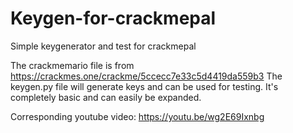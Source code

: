 # Keygen-for-crackmepal
Simple keygenerator and test for crackmepal

The crackmemario file is from https://crackmes.one/crackme/5ccecc7e33c5d4419da559b3
The keygen.py file will generate keys and can be used for testing.  It's completely basic and can easily be expanded.

Corresponding youtube video: https://youtu.be/wg2E69Ixnbg
